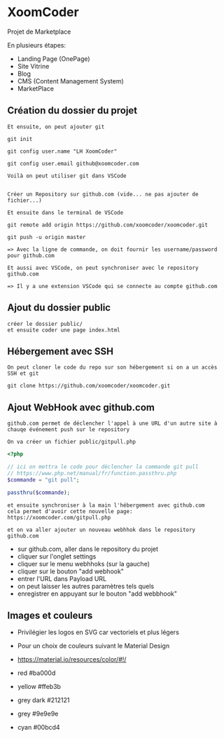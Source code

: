 # XoomCoder

Projet de Marketplace

En plusieurs étapes:
* Landing Page (OnePage)
* Site Vitrine
* Blog
* CMS (Content Management System)
* MarketPlace

## Création du dossier du projet

    Et ensuite, on peut ajouter git

    git init

    git config user.name "LH XoomCoder"

    git config user.email github@xoomcoder.com

    Voilà on peut utiliser git dans VSCode


    Créer un Repository sur github.com (vide... ne pas ajouter de fichier...)

    Et ensuite dans le terminal de VSCode

    git remote add origin https://github.com/xoomcoder/xoomcoder.git

    git push -u origin master

    => Avec la ligne de commande, on doit fournir les username/password pour github.com

    Et aussi avec VSCode, on peut synchroniser avec le repository github.com

    => Il y a une extension VSCode qui se connecte au compte github.com


## Ajout du dossier public

    créer le dossier public/
    et ensuite coder une page index.html


## Hébergement avec SSH

    On peut cloner le code du repo sur son hébergement si on a un accès SSH et git
    
    git clone https://github.com/xoomcoder/xoomcoder.git

## Ajout WebHook avec github.com

    github.com permet de déclencher l'appel à une URL d'un autre site à chauqe événement push sur le repository

    On va créer un fichier public/gitpull.php

```php
<?php

// ici on mettra le code pour déclencher la commande git pull
// https://www.php.net/manual/fr/function.passthru.php
$commande = "git pull";

passthru($commande);

```

    et ensuite synchroniser à la main l'hébergement avec github.com
    cela permet d'avoir cette nouvelle page:
    https://xoomcoder.com/gitpull.php

    et on va aller ajouter un nouveau webhhok dans le repository github.com
    
* sur github.com, aller dans le repository du projet
* cliquer sur l'onglet settings
* cliquer sur le menu webhhoks (sur la gauche)
* cliquer sur le bouton "add webhook"
* entrer l'URL dans Payload URL
* on peut laisser les autres paramètres tels quels
* enregistrer en appuyant sur le bouton "add webbhook"

## Images et couleurs

* Privilégier les logos en SVG car vectoriels et plus légers
* Pour un choix de couleurs suivant le Material Design
* https://material.io/resources/color/#!/

* red #ba000d
* yellow #ffeb3b
* grey dark #212121
* grey #9e9e9e
* cyan #00bcd4










